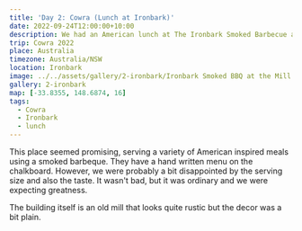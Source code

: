```yaml
---
title: 'Day 2: Cowra (Lunch at Ironbark)'
date: 2022-09-24T12:00:00+10:00
description: We had an American lunch at The Ironbark Smoked Barbecue at the Mill.
trip: Cowra 2022
place: Australia
timezone: Australia/NSW
location: Ironbark
image: ../../assets/gallery/2-ironbark/Ironbark Smoked BBQ at the Mill.jpeg
gallery: 2-ironbark
map: [-33.8355, 148.6874, 16]
tags:
  - Cowra
  - Ironbark
  - lunch
---
```


This place seemed promising, serving a variety of American inspired meals using a smoked barbeque. They have a hand written menu on the chalkboard. However, we were probably a bit disappointed by the serving size and also the taste. It wasn't bad, but it was ordinary and we were expecting greatness.

The building itself is an old mill that looks quite rustic but the decor was a bit plain.
